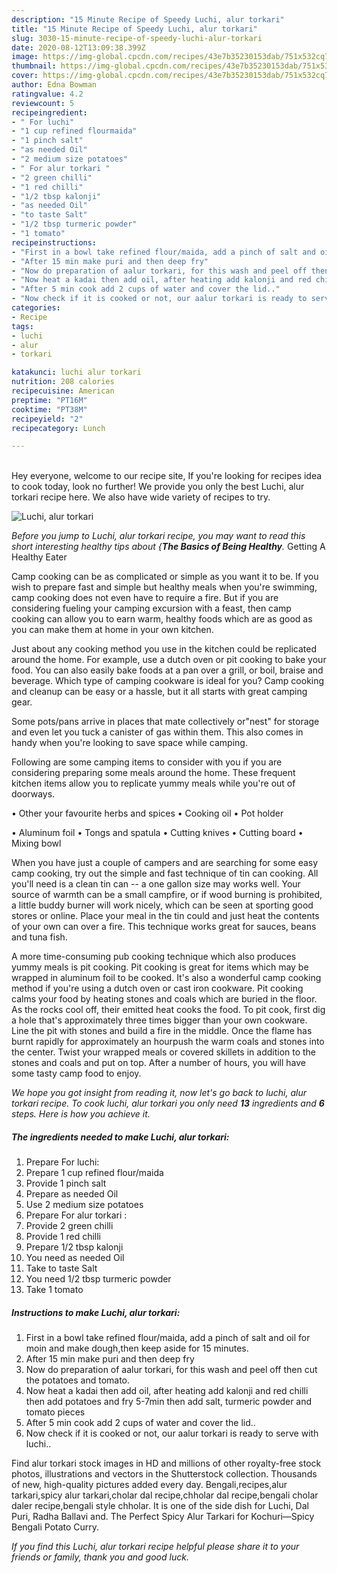 ```yaml
---
description: "15 Minute Recipe of Speedy Luchi, alur torkari"
title: "15 Minute Recipe of Speedy Luchi, alur torkari"
slug: 3030-15-minute-recipe-of-speedy-luchi-alur-torkari
date: 2020-08-12T13:09:38.399Z
image: https://img-global.cpcdn.com/recipes/43e7b35230153dab/751x532cq70/luchi-alur-torkari-recipe-main-photo.jpg
thumbnail: https://img-global.cpcdn.com/recipes/43e7b35230153dab/751x532cq70/luchi-alur-torkari-recipe-main-photo.jpg
cover: https://img-global.cpcdn.com/recipes/43e7b35230153dab/751x532cq70/luchi-alur-torkari-recipe-main-photo.jpg
author: Edna Bowman
ratingvalue: 4.2
reviewcount: 5
recipeingredient:
- " For luchi"
- "1 cup refined flourmaida"
- "1 pinch salt"
- "as needed Oil"
- "2 medium size potatoes"
- " For alur torkari "
- "2 green chilli"
- "1 red chilli"
- "1/2 tbsp kalonji"
- "as needed Oil"
- "to taste Salt"
- "1/2 tbsp turmeric powder"
- "1 tomato"
recipeinstructions:
- "First in a bowl take refined flour/maida, add a pinch of salt and oil for moin and make dough,then keep aside for 15 minutes."
- "After 15 min make puri and then deep fry"
- "Now do preparation of aalur torkari, for this wash and peel off then cut the potatoes and tomato."
- "Now heat a kadai then add oil, after heating add kalonji and red chilli then add potatoes and fry 5-7min then add salt, turmeric powder and tomato pieces"
- "After 5 min cook add 2 cups of water and cover the lid.."
- "Now check if it is cooked or not, our aalur torkari is ready to serve with luchi.."
categories:
- Recipe
tags:
- luchi
- alur
- torkari

katakunci: luchi alur torkari 
nutrition: 208 calories
recipecuisine: American
preptime: "PT16M"
cooktime: "PT38M"
recipeyield: "2"
recipecategory: Lunch

---
```

<br>
Hey everyone, welcome to our recipe site, If you're looking for recipes idea to cook today, look no further! We provide you only the best Luchi, alur torkari recipe here. We also have wide variety of recipes to try.
<br>


![Luchi, alur torkari](https://img-global.cpcdn.com/recipes/43e7b35230153dab/751x532cq70/luchi-alur-torkari-recipe-main-photo.jpg)

<i>Before you jump to Luchi, alur torkari recipe, you may want to read this short interesting healthy tips about {<strong>The Basics of Being Healthy</strong>.</i>
Getting A Healthy Eater

    
Camp cooking can be as complicated or simple as you want it to be. If you wish to prepare fast and simple but healthy meals when you're swimming, camp cooking does not even have to require a fire. But if you are considering fueling your camping excursion with a feast, then camp cooking can allow you to earn warm, healthy foods which are as good as you can make them at home in your own kitchen.

 Just about any cooking method you use in the kitchen could be replicated around the home. For example, use a dutch oven or pit cooking to bake your food. You can also easily bake foods at a pan over a grill, or boil, braise and beverage. Which type of camping cookware is ideal for you? Camp cooking and cleanup can be easy or a hassle, but it all starts with great camping gear.

Some pots/pans arrive in places that mate collectively or"nest" for storage and even let you tuck a canister of gas within them. This also comes in handy when you're looking to save space while camping.

Following are some camping items to consider with you if you are considering preparing some meals around the home. These frequent kitchen items allow you to replicate yummy meals while you're out of doorways.


• Other your favourite herbs and spices
• Cooking oil
• Pot holder

• Aluminum foil
• Tongs and spatula
• Cutting knives
• Cutting board
• Mixing bowl


When you have just a couple of campers and are searching for some easy camp cooking, try out the simple and fast technique of tin can cooking. All you'll need is a clean tin can -- a one gallon size may works well. Your source of warmth can be a small campfire, or if wood burning is prohibited, a little buddy burner will work nicely, which can be seen at sporting good stores or online. Place your meal in the tin could and just heat the contents of your own can over a fire.  This technique works great for sauces, beans and tuna fish.

A more time-consuming pub cooking technique which also produces yummy meals is pit cooking. Pit cooking is great for items which may be wrapped in aluminum foil to be cooked.  It's also a wonderful camp cooking method if you're using a dutch oven or cast iron cookware. Pit cooking calms your food by heating stones and coals which are buried in the floor. As the rocks cool off, their emitted heat cooks the food. To pit cook, first dig a hole that's approximately three times bigger than your own cookware. Line the pit with stones and build a fire in the middle. Once the flame has burnt rapidly for approximately an hourpush the warm coals and stones into the center. Twist your wrapped meals or covered skillets in addition to the stones and coals and put on top. After a number of hours, you will have some tasty camp food to enjoy.


<i>We hope you got insight from reading it, now let's go back to luchi, alur torkari recipe. To cook luchi, alur torkari you only need <strong>13</strong> ingredients and <strong>6</strong> steps. Here is how you achieve it.
</i>

##### The ingredients needed to make Luchi, alur torkari:

1. Prepare  For luchi:
1. Prepare 1 cup refined flour/maida
1. Provide 1 pinch salt
1. Prepare as needed Oil
1. Use 2 medium size potatoes
1. Prepare  For alur torkari :
1. Provide 2 green chilli
1. Provide 1 red chilli
1. Prepare 1/2 tbsp kalonji
1. You need as needed Oil
1. Take to taste Salt
1. You need 1/2 tbsp turmeric powder
1. Take 1 tomato


##### Instructions to make Luchi, alur torkari:

1. First in a bowl take refined flour/maida, add a pinch of salt and oil for moin and make dough,then keep aside for 15 minutes.
1. After 15 min make puri and then deep fry
1. Now do preparation of aalur torkari, for this wash and peel off then cut the potatoes and tomato.
1. Now heat a kadai then add oil, after heating add kalonji and red chilli then add potatoes and fry 5-7min then add salt, turmeric powder and tomato pieces
1. After 5 min cook add 2 cups of water and cover the lid..
1. Now check if it is cooked or not, our aalur torkari is ready to serve with luchi..


Find alur torkari stock images in HD and millions of other royalty-free stock photos, illustrations and vectors in the Shutterstock collection. Thousands of new, high-quality pictures added every day. Bengali,recipes,alur tarkari,spicy alur tarkari,cholar dal recipe,chholar dal recipe,bengali cholar daler recipe,bengali style chholar. It is one of the side dish for Luchi, Dal Puri, Radha Ballavi and. The Perfect Spicy Alur Tarkari for Kochuri—Spicy Bengali Potato Curry. 

<i>If you find this Luchi, alur torkari recipe helpful please share it to your friends or family, thank you and good luck.</i>
